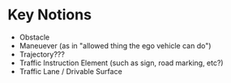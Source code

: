 # Key Notions
* Obstacle
* Maneuever (as in "allowed thing the ego vehicle can do")
* Trajectory???
* Traffic Instruction Element (such as sign, road marking, etc?)
* Traffic Lane / Drivable Surface

